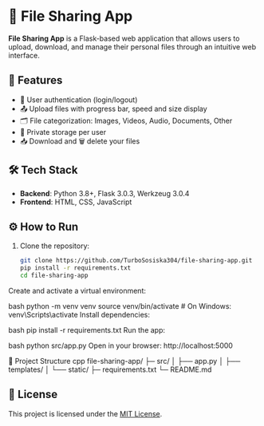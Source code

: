 # 📁 File Sharing App

**File Sharing App** is a Flask-based web application that allows users to upload, download, and manage their personal files through an intuitive web interface.

## 🚀 Features

- 🔐 User authentication (login/logout)
- 📤 Upload files with progress bar, speed and size display
- 🗂️ File categorization: Images, Videos, Audio, Documents, Other
- 👤 Private storage per user
- 📥 Download and 🗑️ delete your files

## 🛠️ Tech Stack

- **Backend**: Python 3.8+, Flask 3.0.3, Werkzeug 3.0.4
- **Frontend**: HTML, CSS, JavaScript

## ⚙️ How to Run

1. Clone the repository:

   ```bash
   git clone https://github.com/TurboSosiska304/file-sharing-app.git
   pip install -r requirements.txt
   cd file-sharing-app
Create and activate a virtual environment:

bash
python -m venv venv
source venv/bin/activate  # On Windows: venv\Scripts\activate
Install dependencies:

bash
pip install -r requirements.txt
Run the app:

bash
python src/app.py
Open in your browser: http://localhost:5000

📁 Project Structure
cpp
file-sharing-app/
├─ src/
│  ├── app.py
│  ├── templates/
│  └── static/
├─ requirements.txt
└─ README.md

## 📄 License

This project is licensed under the [MIT License](LICENSE).
